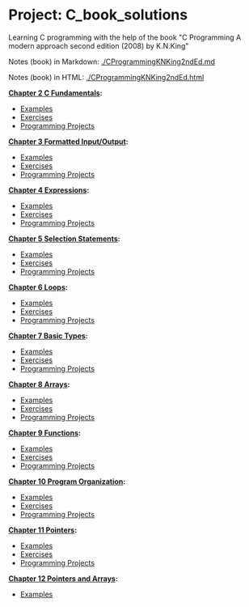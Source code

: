 # Project: C_book_solutions

Learning C programming with the help of the book "C Programming A modern approach second edition (2008) by K.N.King"

Notes (book) in Markdown: [./CProgrammingKNKing2ndEd.md](./CProgrammingKNKing2ndEd.md)

Notes (book) in HTML: [./CProgrammingKNKing2ndEd.html](./CProgrammingKNKing2ndEd.html)

**[Chapter 2 C Fundamentals](./cknkCh02):**

- [Examples](./cknkCh02/cknkCh02Exmp)
- [Exercises](./cknkCh02/cknkCh02Exrc)
- [Programming Projects](./cknkCh02/cknkCh02Prj)

**[Chapter 3 Formatted Input/Output](./cknkCh03):**

- [Examples](./cknkCh03/cknkCh03Exmp)
- [Exercises](./cknkCh03/cknkCh03Exrc)
- [Programming Projects](./cknkCh03/cknkCh03Prj)

**[Chapter 4 Expressions](./cknkCh04):**

- [Examples](./cknkCh04/cknkCh04Exmp)
- [Exercises](./cknkCh04/cknkCh04Exrc)
- [Programming Projects](./cknkCh04/cknkCh04Prj)

**[Chapter 5 Selection Statements](./cknkCh05):**

- [Examples](./cknkCh05/cknkCh05Exmp)
- [Exercises](./cknkCh05/cknkCh05Exrc)
- [Programming Projects](./cknkCh05/cknkCh05Prj)

**[Chapter 6 Loops](./cknkCh06):**

- [Examples](./cknkCh06/cknkCh06Exmp)
- [Exercises](./cknkCh06/cknkCh06Exrc)
- [Programming Projects](./cknkCh06/cknkCh06Prj)

**[Chapter 7 Basic Types](./cknkCh07):**

- [Examples](./cknkCh07/cknkCh07Exmp)
- [Exercises](./cknkCh07/cknkCh07Exrc)
- [Programming Projects](./cknkCh07/cknkCh07Prj)

**[Chapter 8 Arrays](./cknkCh08):**

- [Examples](./cknkCh08/cknkCh08Exmp)
- [Exercises](./cknkCh08/cknkCh08Exrc)
- [Programming Projects](./cknkCh08/cknkCh08Prj)

**[Chapter 9 Functions](./cknkCh09):**

- [Examples](./cknkCh09/cknkCh09Exmp)
- [Exercises](./cknkCh09/cknkCh09Exrc)
- [Programming Projects](./cknkCh09/cknkCh09Prj)

**[Chapter 10 Program Organization](./cknkCh10):**

- [Examples](./cknkCh10/cknkCh10Exmp)
- [Exercises](./cknkCh10/cknkCh10Exrc)
- [Programming Projects](./cknkCh10/cknkCh10Prj)

**[Chapter 11 Pointers](./cknkCh11):**

- [Examples](./cknkCh11/cknkCh11Exmp)
- [Exercises](./cknkCh11/cknkCh11Exrc)
- [Programming Projects](./cknkCh11/cknkCh11Prj)

**[Chapter 12 Pointers and Arrays](./cknkCh12):**

- [Examples](./cknkCh12/cknkCh12Exmp)
<!-- - [Exercises](./cknkCh12/cknkCh12Exrc) -->
<!-- - [Programming Projects](./cknkCh12/cknkCh12Prj) -->
